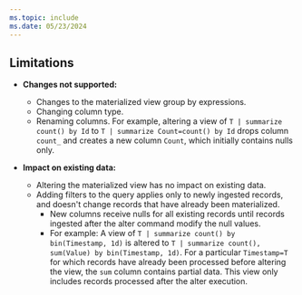 ```yaml
---
ms.topic: include
ms.date: 05/23/2024
---
```


## Limitations

* **Changes not supported:**
  * Changes to the materialized view group by expressions.
  * Changing column type.
  * Renaming columns. For example, altering a view of `T | summarize count() by Id` to `T | summarize Count=count() by Id` drops column `count_` and creates a new column `Count`, which initially contains nulls only.

* **Impact on existing data:**
  * Altering the materialized view has no impact on existing data.
  * Adding filters to the query applies only to newly ingested records, and doesn't change records that have already been materialized. 
    * New columns receive nulls for all existing records until records ingested after the alter command modify the null values.
    * For example: A view of `T | summarize count() by bin(Timestamp, 1d)` is altered to `T | summarize count(), sum(Value) by bin(Timestamp, 1d)`. For a particular `Timestamp=T` for which records have already been processed before altering the view, the `sum` column contains partial data. This view only includes records processed after the alter execution.
